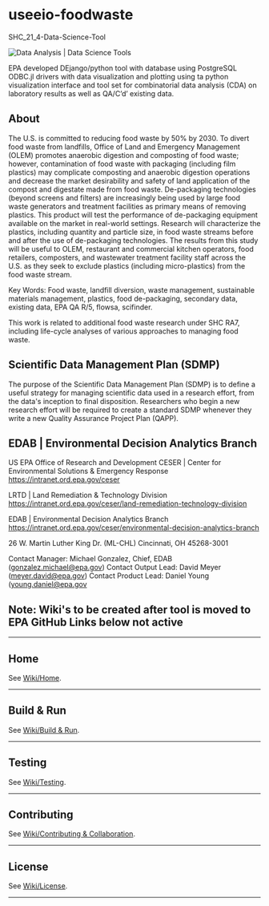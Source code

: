 # useeio-foodwaste

SHC_21_4-Data-Science-Tool

![Data Analysis | Data Science Tools](https://www.epa.gov/sites/production/files/2013-06/epa_seal_verysmall_trim.gif)

EPA developed DEjango/python tool with database using PostgreSQL ODBC.jl drivers with data visualization and plotting using ta python visualization interface and tool set for combinatorial data analysis (CDA) on laboratory results as well as QA/C’d’ existing data.

## About

The U.S. is committed to reducing food waste by 50% by 2030. To divert food waste from landfills, Office of Land and Emergency Management (OLEM) promotes anaerobic digestion and composting of food waste; however, contamination of food waste with packaging (including film plastics) may complicate composting and anaerobic digestion operations and decrease the market desirability and safety of land application of the compost and digestate made from food waste. De-packaging technologies (beyond screens and filters) are increasingly being used by large food waste generators and treatment facilities as primary means of removing plastics. This product will test the performance of de-packaging equipment available on the market in real-world settings. Research will characterize the plastics, including quantity and particle size, in food waste streams before and after the use of de-packaging technologies. The results from this study will be useful to OLEM, restaurant and commercial kitchen operators, food retailers, composters, and wastewater treatment facility staff across the U.S. as they seek to exclude plastics (including micro-plastics) from the food waste stream.

Key Words: Food waste, landfill diversion, waste management, sustainable materials management, plastics, food de-packaging, secondary data, existing data, EPA QA R/5, flowsa, scifinder.

This work is related to additional food waste research under SHC RA7, including life-cycle analyses of various approaches to managing food waste.

## Scientific Data Management Plan (SDMP)

The purpose of the Scientific Data Management Plan (SDMP) is to define a useful strategy for managing scientific data used in a research effort, from the data's inception to final disposition. Researchers who begin a new research effort will be required to create a standard SDMP whenever they write a new Quality Assurance Project Plan (QAPP).

## EDAB | Environmental Decision Analytics Branch

US EPA
Office of Research and Development
CESER | Center for Environmental Solutions & Emergency Response
<https://intranet.ord.epa.gov/ceser>

LRTD | Land Remediation & Technology Division
<https://intranet.ord.epa.gov/ceser/land-remediation-technology-division>

EDAB | Environmental Decision Analytics Branch
<https://intranet.ord.epa.gov/ceser/environmental-decision-analytics-branch>

26 W. Martin Luther King Dr. (ML-CHL)
Cincinnati, OH 45268-3001

Contact Manager: Michael Gonzalez, Chief, EDAB (gonzalez.michael@epa.gov)
Contact Output Lead: David Meyer (meyer.david@epa.gov)
Contact Product Lead: Daniel Young (young.daniel@epa.gov

## Note: Wiki's to be created after tool is moved to EPA GitHub Links below not active

***

## Home

See [Wiki/Home](https://github.com/USEPA/useeio-foodwaste/wiki).
***

## Build & Run

See [Wiki/Build & Run](https://github.com/USEPA/useeio-foodwaste/wiki/Build-&-Run).
***

## Testing

See [Wiki/Testing](https://github.com/USEPA/useeio-foodwaste/wiki/Testing).
***

## Contributing

See [Wiki/Contributing & Collaboration](https://github.com/USEPA/useeio-foodwaste/wiki/Contributing).
***

## License

See [Wiki/License](https://github.com/USEPA/useeio-foodwaste/wiki/License).
***
